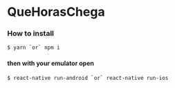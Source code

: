 # QueHorasChega

### How to install

````bash
$ yarn `or` npm i
````
#### then with your emulator open

````bash
$ react-native run-android `or` react-native run-ios
````

